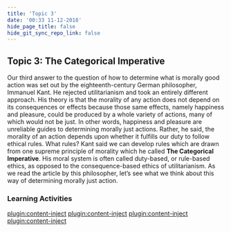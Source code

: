 ```yaml
---
title: 'Topic 3'
date: '00:33 11-12-2018'
hide_page_title: false
hide_git_sync_repo_link: false
---
```


Topic 3: The Categorical Imperative
-----------------------------------
Our third answer to the question of how to determine what is morally good action was set out by the eighteenth-century German philosopher, Immanuel Kant. He rejected utilitarianism and took an entirely different approach. His theory is that the morality of any action does not depend on its consequences or effects because those same effects, namely happiness and pleasure, could be produced by a whole variety of actions, many of which would not be just. In other words, happiness and pleasure are unreliable guides to determining morally just actions.
Rather, he said, the morality of an action depends upon whether it fulfills our duty to follow ethical rules. What rules? Kant said we can develop rules which are drawn from one supreme principle of morality which he called **The Categorical Imperative**. His moral system is often called duty-based, or rule-based ethics, as opposed to the consequence-based ethics of utilitarianism. As we read the article by this philosopher, let’s see what we think about this way of determining morally just action.

### Learning Activities
[plugin:content-inject](../_4-3)
[plugin:content-inject](../_4-4)
[plugin:content-inject](../_4-5)
[plugin:content-inject](../_4-6)
